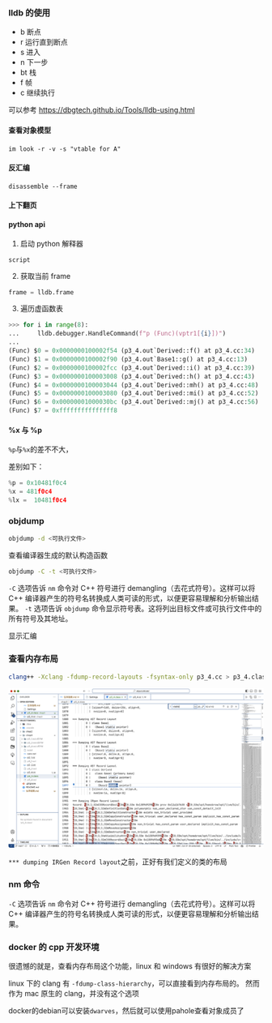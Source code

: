 ### lldb 的使用

- b 断点
- r 运行直到断点
- s 进入
- n 下一步
- bt 栈
- f 帧
- c 继续执行

可以参考 https://dbgtech.github.io/Tools/lldb-using.html

#### 查看对象模型

```lldb
im look -r -v -s "vtable for A"
```

#### 反汇编

```lldb
disassemble --frame
```

#### 上下翻页

#### python api

1. 启动 python 解释器

```lldb
script
```

2. 获取当前 frame

```py
frame = lldb.frame
```

3. 遍历虚函数表

```py
>>> for i in range(8):
...     lldb.debugger.HandleCommand(f"p (Func)(vptr1[{i}])")
...
(Func) $0 = 0x0000000100002f54 (p3_4.out`Derived::f() at p3_4.cc:34)
(Func) $1 = 0x0000000100002f90 (p3_4.out`Base1::g() at p3_4.cc:13)
(Func) $2 = 0x0000000100002fcc (p3_4.out`Derived::i() at p3_4.cc:39)
(Func) $3 = 0x0000000100003008 (p3_4.out`Derived::h() at p3_4.cc:43)
(Func) $4 = 0x0000000100003044 (p3_4.out`Derived::mh() at p3_4.cc:48)
(Func) $5 = 0x0000000100003080 (p3_4.out`Derived::mi() at p3_4.cc:52)
(Func) $6 = 0x00000001000030bc (p3_4.out`Derived::mj() at p3_4.cc:56)
(Func) $7 = 0xfffffffffffffff8
```

#### %x 与 %p

`%p`与`%x`的差不不大，

差别如下：

```cpp
%p = 0x10481f0c4
%x = 481f0c4
%lx =  10481f0c4
```

### objdump

```sh
objdump -d <可执行文件>
```

查看编译器生成的默认构造函数

```sh
objdump -C -t <可执行文件>
```

`-C` 选项告诉 `nm` 命令对 C++ 符号进行 demangling（去花式符号）。这样可以将 C++ 编译器产生的符号名转换成人类可读的形式，以便更容易理解和分析输出结果。
`-t` 选项告诉 `objdump` 命令显示符号表。这将列出目标文件或可执行文件中的所有符号及其地址。

显示汇编

### 查看内存布局

```sh
clang++ -Xclang -fdump-record-layouts -fsyntax-only p3_4.cc > p3_4.class
```

![class](./image/class.png)

`*** dumping IRGen Record layout`之前，正好有我们定义的类的布局

### nm 命令

`-C` 选项告诉 `nm` 命令对 C++ 符号进行 demangling（去花式符号）。这样可以将 C++ 编译器产生的符号名转换成人类可读的形式，以便更容易理解和分析输出结果。

### docker 的 cpp 开发环境

很遗憾的就是，查看内存布局这个功能，linux 和 windows 有很好的解决方案

linux 下的 clang 有 `-fdump-class-hierarchy`，可以直接看到内存布局的。
然而作为 mac 原生的 clang，并没有这个选项

docker的debian可以安装`dwarves`，然后就可以使用pahole查看对象成员了
